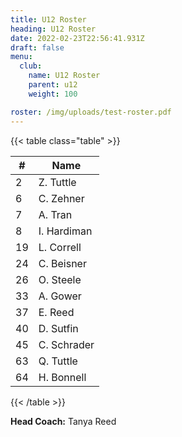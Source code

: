 ```yaml
---
title: U12 Roster
heading: U12 Roster
date: 2022-02-23T22:56:41.931Z
draft: false
menu:
  club:
    name: U12 Roster
    parent: u12
    weight: 100

roster: /img/uploads/test-roster.pdf
---
```

<!-- Table shortcode provides bootstrap styling -->

{{< table class="table" >}}

<!-- Example of table in markdown -->
<!-- Rows and columns can be added by following current layout -->

| #  | Name        |
|----|------------ |
| 2  | Z. Tuttle   |
| 6  | C. Zehner   |
| 7  | A. Tran     |
| 8  | I. Hardiman |
| 19 | L. Correll  |
| 24 | C. Beisner  |
| 26 | O. Steele   |
| 33 | A. Gower    |
| 37 | E. Reed     |
| 40 | D. Sutfin   |
| 45 | C. Schrader |
| 63 | Q. Tuttle   |
| 64 | H. Bonnell  |

<!-- Closing shortcode element -->

{{< /table >}}

**Head Coach:** Tanya Reed
